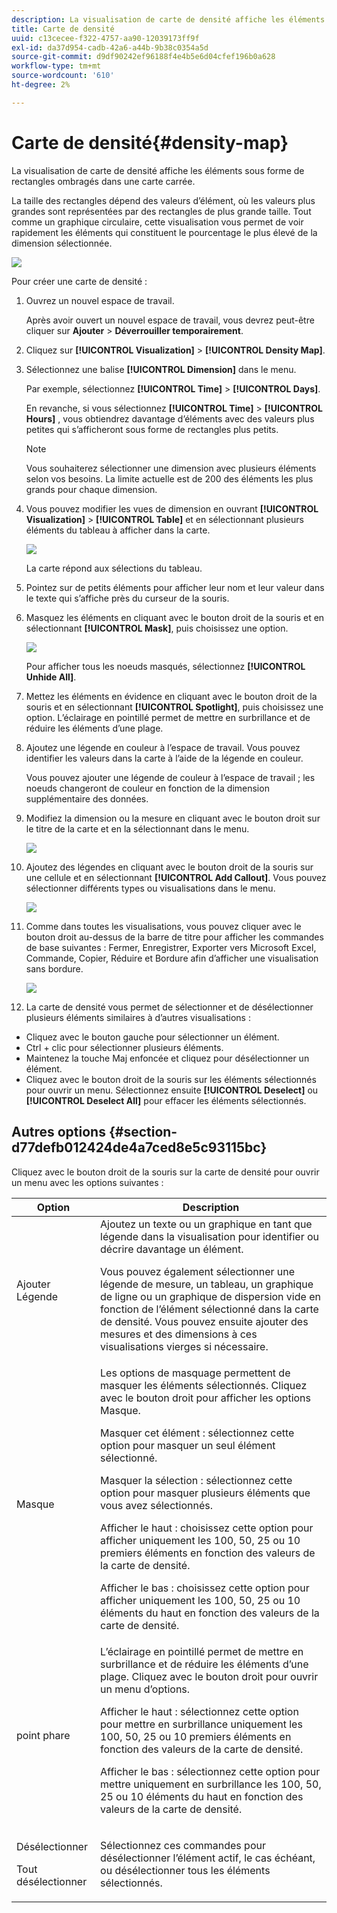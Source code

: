 ```yaml
---
description: La visualisation de carte de densité affiche les éléments sous forme de rectangles ombragés dans une carte carrée.
title: Carte de densité
uuid: c13cecee-f322-4757-aa90-12039173ff9f
exl-id: da37d954-cadb-42a6-a44b-9b38c0354a5d
source-git-commit: d9df90242ef96188f4e4b5e6d04cfef196b0a628
workflow-type: tm+mt
source-wordcount: '610'
ht-degree: 2%

---
```


# Carte de densité{#density-map}

La visualisation de carte de densité affiche les éléments sous forme de rectangles ombragés dans une carte carrée.

La taille des rectangles dépend des valeurs d’élément, où les valeurs plus grandes sont représentées par des rectangles de plus grande taille. Tout comme un graphique circulaire, cette visualisation vous permet de voir rapidement les éléments qui constituent le pourcentage le plus élevé de la dimension sélectionnée.

![](assets/density_map_day_visits.png)

Pour créer une carte de densité :

1. Ouvrez un nouvel espace de travail.

   Après avoir ouvert un nouvel espace de travail, vous devrez peut-être cliquer sur **Ajouter** > **Déverrouiller temporairement**.
1. Cliquez sur **[!UICONTROL Visualization]** > **[!UICONTROL Density Map]**.

1. Sélectionnez une balise **[!UICONTROL Dimension]** dans le menu.

   Par exemple, sélectionnez **[!UICONTROL Time]** > **[!UICONTROL Days]**.

   En revanche, si vous sélectionnez **[!UICONTROL Time]** > **[!UICONTROL Hours]** , vous obtiendrez davantage d’éléments avec des valeurs plus petites qui s’afficheront sous forme de rectangles plus petits.

   >[!NOTE]
   >
   >Vous souhaiterez sélectionner une dimension avec plusieurs éléments selon vos besoins. La limite actuelle est de 200 des éléments les plus grands pour chaque dimension.

1. Vous pouvez modifier les vues de dimension en ouvrant **[!UICONTROL Visualization]** > **[!UICONTROL Table]** et en sélectionnant plusieurs éléments du tableau à afficher dans la carte.

   ![](assets/density_map_day_selections.png)

   La carte répond aux sélections du tableau.

1. Pointez sur de petits éléments pour afficher leur nom et leur valeur dans le texte qui s’affiche près du curseur de la souris.
1. Masquez les éléments en cliquant avec le bouton droit de la souris et en sélectionnant **[!UICONTROL Mask]**, puis choisissez une option.

   ![](assets/density_map_day_mask.png)

   Pour afficher tous les noeuds masqués, sélectionnez **[!UICONTROL Unhide All]**.

1. Mettez les éléments en évidence en cliquant avec le bouton droit de la souris et en sélectionnant **[!UICONTROL Spotlight]**, puis choisissez une option. L’éclairage en pointillé permet de mettre en surbrillance et de réduire les éléments d’une plage.
1. Ajoutez une légende en couleur à l’espace de travail. Vous pouvez identifier les valeurs dans la carte à l’aide de la légende en couleur.

   Vous pouvez ajouter une légende de couleur à l’espace de travail ; les noeuds changeront de couleur en fonction de la dimension supplémentaire des données.
1. Modifiez la dimension ou la mesure en cliquant avec le bouton droit sur le titre de la carte et en la sélectionnant dans le menu.

   ![](assets/density_map_change_dim.png)

1. Ajoutez des légendes en cliquant avec le bouton droit de la souris sur une cellule et en sélectionnant **[!UICONTROL Add Callout]**. Vous pouvez sélectionner différents types ou visualisations dans le menu.

   ![](assets/density_map_callout.png)

1. Comme dans toutes les visualisations, vous pouvez cliquer avec le bouton droit au-dessus de la barre de titre pour afficher les commandes de base suivantes : Fermer, Enregistrer, Exporter vers Microsoft Excel, Commande, Copier, Réduire et Bordure afin d’afficher une visualisation sans bordure.

   ![](assets/density_map_export.png)

1. La carte de densité vous permet de sélectionner et de désélectionner plusieurs éléments similaires à d’autres visualisations :

* Cliquez avec le bouton gauche pour sélectionner un élément.
* Ctrl + clic pour sélectionner plusieurs éléments.
* Maintenez la touche Maj enfoncée et cliquez pour désélectionner un élément.
* Cliquez avec le bouton droit de la souris sur les éléments sélectionnés pour ouvrir un menu. Sélectionnez ensuite **[!UICONTROL Deselect]** ou **[!UICONTROL Deselect All]** pour effacer les éléments sélectionnés.

## Autres options {#section-d77defb012424de4a7ced8e5c93115bc}

Cliquez avec le bouton droit de la souris sur la carte de densité pour ouvrir un menu avec les options suivantes :

<table id="table_3ADA85031C834792BFD041E186962A41"> 
 <thead> 
  <tr> 
   <th colname="col1" class="entry"> Option </th> 
   <th colname="col2" class="entry"> Description </th> 
  </tr>
 </thead>
 <tbody> 
  <tr> 
   <td colname="col1"> Ajouter Légende </td> 
   <td colname="col2">Ajoutez un texte ou un graphique en tant que légende dans la visualisation pour identifier ou décrire davantage un élément. <p>Vous pouvez également sélectionner une légende de mesure, un tableau, un graphique de ligne ou un graphique de dispersion vide en fonction de l’élément sélectionné dans la carte de densité. Vous pouvez ensuite ajouter des mesures et des dimensions à ces visualisations vierges si nécessaire. </p> </td> 
  </tr> 
  <tr> 
   <td colname="col1"> Masque </td> 
   <td colname="col2">Les options de masquage permettent de masquer les éléments sélectionnés. Cliquez avec le bouton droit pour afficher les options Masque. <p><span class="uicontrol"> Masquer cet élément</span> : sélectionnez cette option pour masquer un seul élément sélectionné. </p> <p><span class="uicontrol"> Masquer la sélection</span> : sélectionnez cette option pour masquer plusieurs éléments que vous avez sélectionnés. </p> <p><span class="uicontrol"> Afficher le haut</span> : choisissez cette option pour afficher uniquement les 100, 50, 25 ou 10 premiers éléments en fonction des valeurs de la carte de densité. </p> <p><span class="uicontrol"> Afficher le bas</span> : choisissez cette option pour afficher uniquement les 100, 50, 25 ou 10 éléments du haut en fonction des valeurs de la carte de densité. </p> </td> 
  </tr> 
  <tr> 
   <td colname="col1"> point phare </td> 
   <td colname="col2"> L’éclairage en pointillé permet de mettre en surbrillance et de réduire les éléments d’une plage. Cliquez avec le bouton droit pour ouvrir un menu d’options. <p><span class="uicontrol"> Afficher le haut</span> : sélectionnez cette option pour mettre en surbrillance uniquement les 100, 50, 25 ou 10 premiers éléments en fonction des valeurs de la carte de densité. </p> <p><span class="uicontrol"> Afficher le bas</span> : sélectionnez cette option pour mettre uniquement en surbrillance les 100, 50, 25 ou 10 éléments du haut en fonction des valeurs de la carte de densité. </p> </td> 
  </tr> 
  <tr> 
   <td colname="col1"> <p>Désélectionner </p> <p>Tout désélectionner </p> </td> 
   <td colname="col2"> <p> Sélectionnez ces commandes pour désélectionner l’élément actif, le cas échéant, ou désélectionner tous les éléments sélectionnés. </p> </td> 
  </tr> 
 </tbody> 
</table>
